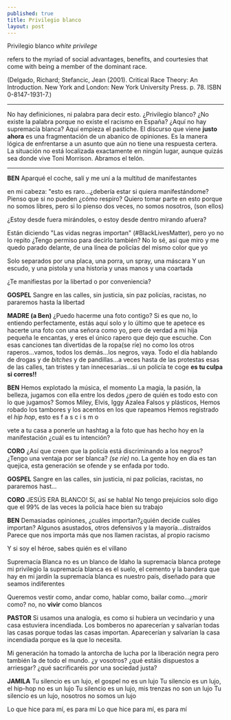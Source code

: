 ```yaml
---
published: true
title: Privilegio blanco
layout: post
---
```

Privilegio blanco
*white privilege*

 refers to the myriad of social advantages, benefits, and courtesies that come with being a member of the dominant race.

(Delgado, Richard; Stefancic, Jean (2001). Critical Race Theory: An Introduction. New York and London: New York University Press. p. 78. ISBN 0-8147-1931-7.)

***

No hay definiciones, ni palabra para decir esto. ¿Privilegio blanco?
¿No existe la palabra porque no existe el racismo en España? ¿Aquí no hay supremacía blanca? Aquí empieza el pastiche. El discurso que viene **justo ahora** es una fragmentación de un abanico de opiniones. Es la manera lógica de enfrentarse a un asunto que aún no tiene una respuesta certera. La situación no está localizada exactamente en ningún lugar, aunque quizás sea donde vive Toni Morrison. Abramos el telón. 

***
**BEN**
Aparqué el coche, salí y me uní a la multitud de manifestantes 

 en mi cabeza: "esto es raro...¿debería estar si quiera manifestándome?
 Pienso que si no pueden  ¿cómo respiro? 
 Quiero tomar parte en esto porque no somos libres, 
 pero si lo pienso dos veces,  no somos nosotros, (son ellos)

¿Estoy desde fuera mirándoles, o estoy desde dentro mirando afuera?

Están diciendo "Las vidas negras importan" (#BlackLivesMatter), pero yo no lo repito
¿Tengo permiso para decirlo también? No lo sé, así que miro y me quedo parado delante, 
de una línea de policías del mismo color que yo

Solo separados por una placa, una porra, un spray, una máscara
Y un escudo, y una pistola y una historia y unas manos y una coartada

¿Te manifiestas por la libertad o por conveniencia?

**GOSPEL**
Sangre en las calles, sin justicia, sin paz
policías, racistas, no pararemos hasta la libertad

**MADRE (a Ben)**
¿Puedo hacerme una foto contigo? Si es que no, lo entiendo perfectamente, estás aquí solo y lo último que te apetece es hacerte una foto con una señora como yo, pero de verdad a mi hija pequeña le encantas, y eres el único rapero que dejo que escuche. Con esas canciones tan divertidas de la ropa(se ríe) no como los otros raperos...vamos, todos los demás...los negros, vaya. Todo el día hablando de drogas y de *bitches* y de pandillas...a veces hasta de las protestas esas de las calles, tan tristes y tan innecesarias...si un policía te coge **es tu culpa si corres!!**

**BEN**
Hemos explotado la música, el momento
La magia, la pasión, la belleza, jugamos con ella entre los dedos
¿pero de quién es todo esto con lo que jugamos?
Somos Miley, Elvis, Iggy Azalea
Falsos y plásticos, 
Hemos robado los tambores y los acentos en los que rapeamos
Hemos registrado el *hip hop*, esto es      f a s c i s m o 

vete a tu casa a ponerle un hashtag a la foto que has hecho hoy en la manifestación
¿cuál es tu intención?

**CORO**
¿Así que creen que la policía está discriminando a los negros? 
¿Tengo una ventaja por ser blanca? *(se ríe)* no. 
La gente hoy en día es tan quejica, esta generación se ofende y se enfada por todo. 

**GOSPEL**
Sangre en las calles, sin justicia, ni paz
policías, racistas, no pararemos hast...

**CORO**
JESÚS ERA BLANCO!
Sí, así se habla!
No tengo prejuicios solo digo que el 99% de las veces la policía hace bien su trabajo


**BEN**
Demasiadas opiniones, ¿cuáles importan?¿quién decide cuáles importan?
Algunos asustados, otros defensivos y la mayoría...distraídos
Parece que nos importa más que nos llamen racistas, al propio racismo

Y si soy el héroe, sabes quién es el villano

Supremacía Blanca no es un blanco de Idaho
la supremacía blanca protege mi privilegio
la supremacía blanca es el suelo, el cemento y la bandera que hay en mi jardín
la supremacía blanca es nuestro país, diseñado para que seamos indiferentes

Queremos vestir como, andar como, hablar como, bailar como...¿morir como? no, no 
**vivir** como blancos

**PASTOR**
Si usamos una analogía, es como si hubiera un vecindario y una casa estuviera incendiada. Los bomberos no aparecerían y salvarían todas las casas porque todas las casas importan. Aparecerían y salvarían la casa incendiada 
porque 
es
 la
que lo necesita. 

Mi generación ha tomado la antorcha de lucha por la liberación negra pero también la de todo el mundo. ¿y vosotros? ¿qué estáis dispuestos a arriesgar? ¿qué sacrificaréis por una sociedad justa?

**JAMILA**
Tu silencio es un lujo, el gospel no es un lujo
Tu silencio es un lujo, el hip-hop no es un lujo
Tu silencio es un lujo, mis trenzas no son un lujo
Tu silencio es un lujo, nosotros no somos un lujo

Lo que hice para mí, es para mí
Lo que hice para mí, es para mí
